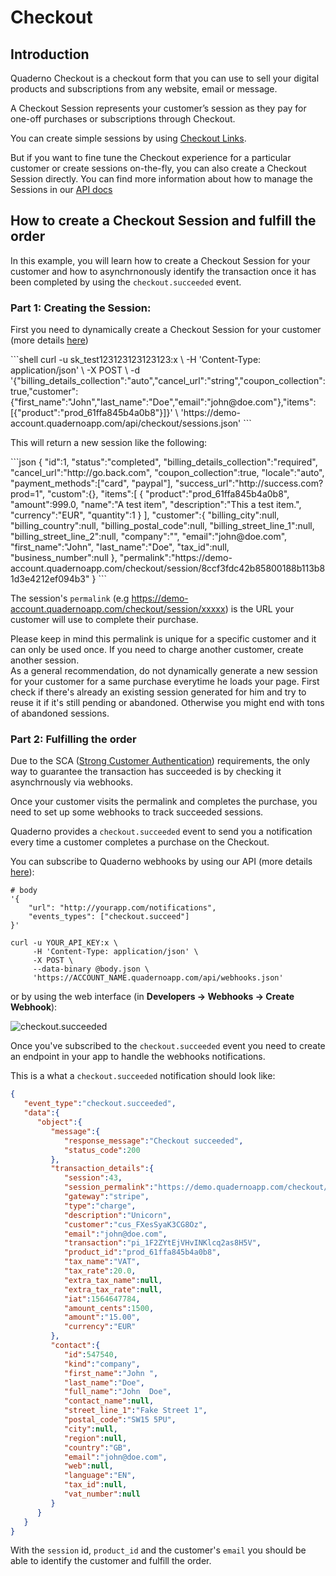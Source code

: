 # Checkout

## Introduction

Quaderno Checkout is a checkout form that you can use to sell your digital products and subscriptions from any website, email or message.

A Checkout Session represents your customer’s session as they pay for one-off purchases or subscriptions through Checkout. 

You can create simple sessions by using [Checkout Links](https://support.quaderno.io/create-checkout-link/). 

But if you want to fine tune the Checkout experience for a particular customer or create sessions on-the-fly, you can also create a Checkout Session directly. You can find more information about how to manage the Sessions in our [API docs](https://developers.quaderno.io/api/#checkout-sessions)

## How to create a Checkout Session and fulfill the order

In this example, you will learn how to create a Checkout Session for your customer and how to asynchrnonously identify the transaction once it has been completed by using the `checkout.succeeded` event.

### Part 1: Creating the Session:

First you need to dynamically create a Checkout Session for your customer (more details [here](https://developers.quaderno.io/api/#create-a-session))

<div class="center-column"></div>
```shell
curl -u sk_test123123123123123:x \
     -H 'Content-Type: application/json' \
     -X POST \
     -d '{"billing_details_collection":"auto","cancel_url":"string","coupon_collection":true,"customer":{"first_name":"John","last_name":"Doe","email":"john@doe.com"},"items":[{"product":"prod_61ffa845b4a0b8"}]}' \
     'https://demo-account.quadernoapp.com/api/checkout/sessions.json'
```

This will return a new session like the following:

<div class="center-column"></div>
```json
{
      "id":1,
      "status":"completed",
      "billing_details_collection":"required",
      "cancel_url":"http://go.back.com",
      "coupon_collection":true,
      "locale":"auto",
      "payment_methods":["card", "paypal"],
      "success_url":"http://success.com?prod=1",
      "custom":{},
      "items":[
         {
            "product":"prod_61ffa845b4a0b8",
            "amount":999.0,
            "name":"A test item",
            "description":"This a test item.",
            "currency":"EUR",
            "quantity":1
         }
      ],
      "customer":{
         "billing_city":null,
         "billing_country":null,
         "billing_postal_code":null,
         "billing_street_line_1":null,
         "billing_street_line_2":null,
         "company":"",
         "email":"john@doe.com",
         "first_name":"John",
         "last_name":"Doe",
         "tax_id":null,
         "business_number":null
      },
      "permalink":"https://demo-account.quadernoapp.com/checkout/session/8ccf3fdc42b85800188b113b81d3e4212ef094b3"
   }
```

The session's `permalink` (e.g https://demo-account.quadernoapp.com/checkout/session/xxxxx) is the URL your customer will use to complete their purchase. 

<aside class="warning">
Please keep in mind this permalink is unique for a specific customer and it can only be used once. If you need to charge another customer, create another session.
</aside>

<aside class="notice">
As a general recommendation, do not dynamically generate a new session for your customer for a same purchase everytime he loads your page. First check if there's already an existing session generated for him and try to reuse it if it's still pending or abandoned. Otherwise you might end with tons of abandoned sessions.
</aside>

### Part 2: Fulfilling the order

Due to the SCA ([Strong Customer Authentication](https://en.wikipedia.org/wiki/Strong_customer_authentication)) requirements, the only way to guarantee the transaction has succeeded is by checking it asynchrnously via webhooks. 

Once your customer visits the permalink and completes the purchase, you need to set up some webhooks to track succeeded sessions. 

Quaderno provides a `checkout.succeeded` event to send you a notification every time a customer completes a purchase on the Checkout.

You can subscribe to Quaderno webhooks by using our API (more details [here](https://developers.quaderno.io/api/#create-a-webhook)):

<div class="center-column"></div>

```shell
# body
'{
    "url": "http://yourapp.com/notifications",
    "events_types": ["checkout.succeed"]
}'

curl -u YOUR_API_KEY:x \
     -H 'Content-Type: application/json' \
     -X POST \
     --data-binary @body.json \
     'https://ACCOUNT_NAME.quadernoapp.com/api/webhooks.json'
```

or by using the web interface (in **Developers -> Webhooks -> Create Webhook**):

![checkout.succeeded](https://i.imgur.com/iKV1NbY.png)

Once you've subscribed to the `checkout.succeeded` event you need to create an endpoint in your app to handle the webhooks notifications. 

This is a what a `checkout.succeeded` notification should look like:

<div class="center-column"></div>

```json
{
   "event_type":"checkout.succeeded",
   "data":{
      "object":{
         "message":{
            "response_message":"Checkout succeeded",
            "status_code":200
         },
         "transaction_details":{
            "session":43,
            "session_permalink":"https://demo.quadernoapp.com/checkout/session/8ccf3fdc42b85800188b113b81d3e4212ef094b3",
            "gateway":"stripe",
            "type":"charge",
            "description":"Unicorn",
            "customer":"cus_FXesSyaK3CG8Oz",
            "email":"john@doe.com",
            "transaction":"pi_1F2ZYtEjVHvINKlcq2as8H5V",
            "product_id":"prod_61ffa845b4a0b8",
            "tax_name":"VAT",
            "tax_rate":20.0,
            "extra_tax_name":null,
            "extra_tax_rate":null,
            "iat":1564647784,
            "amount_cents":1500,
            "amount":"15.00",
            "currency":"EUR"
         },
         "contact":{
            "id":547540,
            "kind":"company",
            "first_name":"John ",
            "last_name":"Doe",
            "full_name":"John  Doe",
            "contact_name":null,
            "street_line_1":"Fake Street 1",
            "postal_code":"SW15 5PU",
            "city":null,
            "region":null,
            "country":"GB",
            "email":"john@doe.com",
            "web":null,
            "language":"EN",
            "tax_id":null,
            "vat_number":null
         }
      }
   }
}

```

With the `session` id, `product_id` and the customer's `email` you should be able to identify the customer and fulfill the order.
